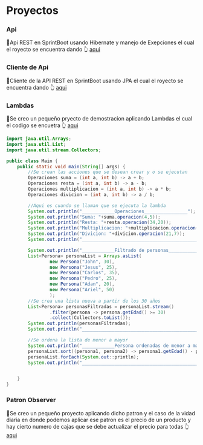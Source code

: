 # Proyectos
### Api
🚀Api REST en SprintBoot usando Hibernate y manejo de Exepciones el cual el royecto se encuentra dando 👆 [aqui](https://github.com/Albert-21/AcademiaXideral2023/tree/master/Semana4/crud_exceptions_sprint_boot "aqui")
### Cliente de Api

🚀Cliente de la API REST en SprintBoot usando JPA el cual el royecto se encuentra dando 👆 [aqui](https://github.com/Albert-21/AcademiaXideral2023/tree/master/Semana4/crud_cliente_sprint "aqui")

### Lambdas

🚀Se creo un pequeño pryecto de demostracion aplicando Lambdas  el cual el codigo se encuetra 👆 [aqui](https://github.com/Albert-21/AcademiaXideral2023/blob/master/Semana4/lambdas/src/com/lambdas/ejercicio/Main.java "aqui")
```java
import java.util.Arrays;
import java.util.List;
import java.util.stream.Collectors;

public class Main {
    public static void main(String[] args) {
        //Se crean las acciones que se desean crear y o se ejecutan
        Operaciones suma = (int a, int b) -> a + b;
        Operaciones resta = (int a, int b) -> a - b;
        Operaciones multiplicacion = (int a, int b) -> a * b;
        Operaciones divicion = (int a, int b) -> a / b;

        //Aqui es cuando se llaman que se ejecuta la lambda
        System.out.println("____________Operaciones________________");
        System.out.println("Suma: "+suma.operacion(4,5));
        System.out.println("Resta: "+resta.operacion(34,20));
        System.out.println("Multiplicacion: "+multiplicacion.operacion(23,5));
        System.out.println("Divicion: "+divicion.operacion(21,7));
        System.out.println("_____________________________________________________");

        System.out.println("____________Filtrado de personas________________");
        List<Persona> personaList = Arrays.asList(
                new Persona("John", 30),
                new Persona("Jesus", 25),
                new Persona("Carlos", 35),
                new Persona("Pedro", 25),
                new Persona("Adan", 20),
                new Persona("Ariel", 50)
                );
        //Se crea una lista nueva a partir de los 30 años
        List<Persona> personasFiltradas = personaList.stream()
                .filter(persona -> persona.getEdad() >= 30)
                .collect(Collectors.toList());
        System.out.println(personasFiltradas);
        System.out.println("_____________________________________________________");

        //Se ordena la lista de menor a mayor
        System.out.println("____________Persona ordenadas de menor a mayor________________");
        personaList.sort((persona1, persona2) -> persona1.getEdad() - persona2.getEdad());
        personaList.forEach(System.out::println);
        System.out.println("_____________________________________________________");


    }
}
```
### Patron Observer

🚀Se creo un pequeño proyecto aplicando dicho patron y el caso de la vidad diaria en donde podemos aplicar ese patron es el precio de un producto y hay cierto numero de cajas que se debe actualizar el precio para todas 👆 [aqui](https://github.com/Albert-21/AcademiaXideral2023/tree/master/Semana4/Observador "aqui")